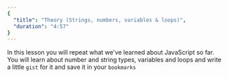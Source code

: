 ```yaml
---
{
  "title": "Theory (Strings, numbers, variables & loops)",
  "duration": "4:57"
}
---
```


In this lesson you will repeat what we've learned about JavaScript so far. You will learn about number and string types, variables and loops and write a little `gist` for it and save it in your `bookmarks`
